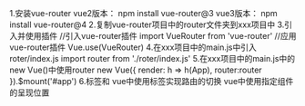 1.安装vue-router
    vue2版本：  npm install vue-router@3
    vue3版本：  npm install vue-router@4
2.复制vue-router项目中的router文件夹到xxx项目中
3.引入并使用插件
    //引入vue-router插件
    import VueRouter from 'vue-router'
    //应用vue-router插件
    Vue.use(VueRouter)
4.在xxx项目中的main.js中引入 roter/index.js
    import router from './roter/index.js'
5.在xxx项目中的main.js中的 new Vue()中使用router
    new Vue({
      render: h => h(App),
      router:router
    }).$mount('#app')
6.<router-link/>标签和<router-view/>
    vue中使用<router-link></router-link>标签实现路由的切换
    vue中使用<router-view></router-view>指定组件的呈现位置
    
    